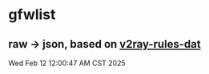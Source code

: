 # gfwlist
## raw -> json, based on [v2ray-rules-dat](https://github.com/Loyalsoldier/v2ray-rules-dat)
Wed Feb 12 12:00:47 AM CST 2025

